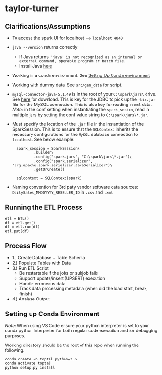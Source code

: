 # taylor-turner 

## Clarifications/Assumptions 
- To access the spark UI for localhost --> `localhost:4040`
- `java --version` returns correctly 
    - If Java returns: ```'java' is not recognized as an internal or external command, operable program or batch file.```
    - Install Java [here](https://www.java.com/en/download/)
- Working in a conda environment. See [Setting Up Conda environment](#setting-up-conda-environment)
- Working with dummy data. See `src/gen_data` for script.
- `mysql-connector-java-5.1.49` is in the root of your `C:\spark\jars\` drive. See [here](https://dev.mysql.com/downloads/connector/j/5.1.html) for download. This is key for the JDBC to pick up the `-bin.jar` file for the MySQL connection. This is also key for reading in `xml` data. *Note*: in the conf setting when instantiating the `spark_sesion`, read in multiple jars by setting the conf value string to `C:\spark\jars\*.jar`.
- Must specify the location of the `.jar` file in the instantiation of the SparkSession. This is to ensure that the `SQLContext` inherits the necessary configurations for the `MySQL` database connection to `localhost`. See below example: 
 
        spark_session = SparkSession\
                .builder\
                .config("spark.jars", "C:\spark\jars\*.jar")\
                .config("spark.serializer", "org.apache.spark.serializer.JavaSerializer")\
                .getOrCreate()

        sqlcontext = SQLContext(spark)
        
- Naming convention for 3rd paty vendor software data sources: `DailySales_MMDDYYYY_RESELLER_ID` in `.csv` and `.xml`

## Running the ETL Process 
```
etl = ETL()
df = etl.get() 
df = etl.run(df)
etl.put(df)
```

## Process Flow 
- 1.) Create Database + Table Schema 
- 2.) Populate Tables with Data 
- 3.) Run ETL Script
    - Be restartable if the jobs or subjob fails
    - Support update/insert (UPSERT) execution
    - Handle erroneous data
    - Track data processing metadata (when did the load start, break, finish)
- 4.) Analyze Output

## Setting up Conda Environment 
*Note*: When using VS Code ensure your python interpreter is set to your conda python interpreter 
for both regular code execution and for debugging purposes. 

Working directory should be the root of this repo when running the following. 
```
conda create -n toptal python=3.6
conda activate toptal
python setup.py install 
```
